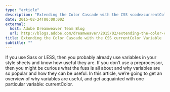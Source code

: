 ```yaml
---
type: "article"
description: "Extending the Color Cascade with the CSS <code>currentColor</code> Variable — article by Sara Soueidan"
date: 2015-02-24T00:00:00Z
external:
  host: Adobe Dreamweaver Team Blog
  url: http://blogs.adobe.com/dreamweaver/2015/02/extending-the-color-cascade-with-the-css-currentcolor-variable.html
title: Extending the Color Cascade with the CSS currentColor Variable
subtitle: ""
---
```


<p class="size-2x">
	If you use Sass or LESS, then you probably already use variables in your style sheets and know how useful they are. If you don’t use a preprocessor, then you might be curious what the fuss is all about and why variables are so popular and how they can be useful. In this article, we’re going to get an overview of why variables are useful, and get acquainted with one particular variable: currentColor.
</p>